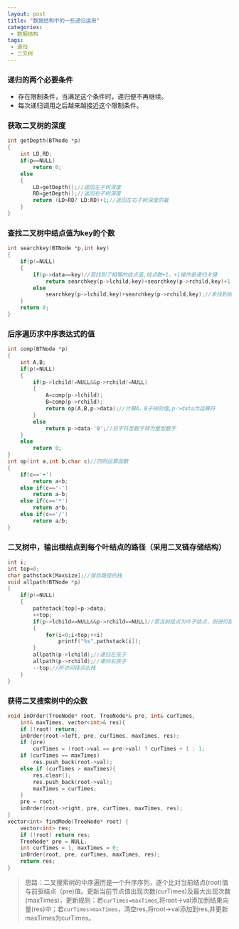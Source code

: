 ```yaml
---
layout: post
title: "数据结构中的一些递归运用"
categories:
 - 数据结构
tags:
 - 递归
 - 二叉树
---
```


### 递归的两个必要条件

- 存在限制条件，当满足这个条件时，递归便不再继续。
- 每次递归调用之后越来越接近这个限制条件。
<!-- more -->
### 获取二叉树的深度

```c
int getDepth(BTNode *p)
{
    int LD,RD;
    if(p==NULL)
        return 0;
    else
    {
        LD=getDepth();//返回左子树深度
        RD=getDepth();//返回右子树深度
        return (LD>RD? LD:RD)+1;//返回左右子树深度的最
    }
}
```

### 查找二叉树中结点值为key的个数

```c
int searchkey(BTNode *p,int key)
{
    if(p!=NULL)
    {
        if(p->data==key)//若找到了相等的结点值,结点数+1，+1操作是递归关键
            return searchkey(p->lchild,key)+searchkey(p->rchild,key)+1;
        else
            searchkey(p->lchild,key)+searchkey(p->rchild,key);//未找到继续遍历子结点
    }
    return 0;
}
```

### 后序遍历求中序表达式的值

```c
int comp(BTNode *p)
{
    int A,B;
    if(p!=NULL)
    {
        if(p->lchild!=NULL&&p->rchild!=NULL)
        {
            A=comp(p->lchild);
            B=comp(p->rchild);
            return op(A,B,p->data);//计算A、B子树的值,p->data为运算符
        }
        else
            return p->data-'0';//将字符型数字转为整型数字
    }
    else
        return 0;
}
int op(int a,int b,char c)//四则运算函数
{
    if(c=='+')
        return a+b;
    else if(c=='-')
        return a-b;
    else if(c=='*')
        return a*b;
    else if(c=='/')
        return a/b;
}
```


### 二叉树中，输出根结点到每个叶结点的路径（采用二叉链存储结构）

```c
int i;
int top=0;
char pathstack[Maxsize];//保存路径的栈
void allpath(BTNode *p)
{
    if(p!=NULL)
    {
        pathstack[top]=p->data;
        ++top;
        if(p->lchild==NULL&&p->rchild==NULL)//若当前结点为叶子结点，则进行路径打印
        {
            for(i=0;i<top;++i)
                printf("%s",pathstack[i]);
        }
        allpath(p->lchild);//递归左孩子
        allpath(p->rchild);//递归右孩子
        --top;//所访问结点出栈
    }
}
```

###  获得二叉搜索树中的众数

```c
void inOrder(TreeNode* root, TreeNode*& pre, int& curTimes, 
    int& maxTimes, vector<int>& res){
    if (!root) return;
    inOrder(root->left, pre, curTimes, maxTimes, res);
    if (pre)
        curTimes = (root->val == pre->val) ? curTimes + 1 : 1;
    if (curTimes == maxTimes)
        res.push_back(root->val);
    else if (curTimes > maxTimes){
        res.clear();
        res.push_back(root->val);
        maxTimes = curTimes;
    }
    pre = root;
    inOrder(root->right, pre, curTimes, maxTimes, res);
}
vector<int> findMode(TreeNode* root) {
    vector<int> res;
    if (!root) return res;
    TreeNode* pre = NULL;
    int curTimes = 1, maxTimes = 0;
    inOrder(root, pre, curTimes, maxTimes, res);
    return res;
}
```

> 思路：二叉搜索树的中序遍历是一个升序序列，逐个比对当前结点(root)值与前驱结点（pre)值。更新当前节点值出现次数(curTimes)及最大出现次数(maxTimes)，更新规则：若`curTimes=maxTimes`,将root->val添加到结果向量(res)中；若`curTimes>maxTimes`，清空res,将root->val添加到res,并更新maxTimes为curTimes。

